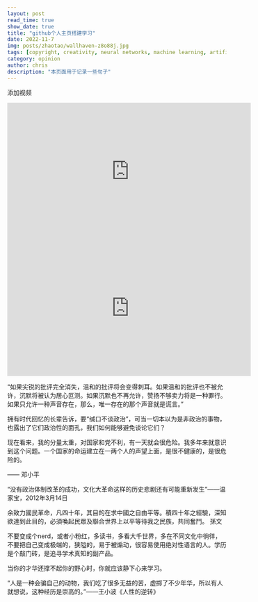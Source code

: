 ```yaml
---
layout: post
read_time: true
show_date: true
title: "github个人主页搭建学习"
date: 2022-11-7
img: posts/zhaotao/wallhaven-z8o88j.jpg
tags: [copyright, creativity, neural networks, machine learning, artificial intelligence]
category: opinion
author: chris
description: "本页面用于记录一些句子"
---
```





添加视频
<iframe width="560" height="315" src="https://www.bilibili.com/video/BV1se4y1a7Mu?t=0.6" title="bilibili video player" frameborder="0" allow="accelerometer; autoplay; clipboard-write; encrypted-media; gyroscope; picture-in-picture" allowfullscreen></iframe>
<iframe width="560" height="315" src="https://www.youtube.com/embed/tjzOzuKQhSM" title="YouTube video player" frameborder="0" allow="accelerometer; autoplay; clipboard-write; encrypted-media; gyroscope; picture-in-picture" allowfullscreen></iframe>


<tweet>“如果尖锐的批评完全消失，温和的批评将会变得刺耳。如果温和的批评也不被允许，沉默将被认为居心叵测。如果沉默也不再允许，赞扬不够卖力将是一种罪行。如果只允许一种声音存在，那么，唯一存在的那个声音就是谎言。”</tweet>  

<tweet>拥有时代回忆的长辈告诉，要“缄口不谈政治”，可当一切本以为是非政治的事物，
也露出了它们政治性的面孔，我们如何能够避免谈论它们？</tweet>  

<tweet>现在看来，我的分量太重，对国家和党不利，有一天就会很危险。我多年来就意识到这个问题。一个国家的命运建立在一两个人的声望上面，是很不健康的，是很危险的。

—— 邓小平</tweet>  

<tweet>“没有政治体制改革的成功，文化大革命这样的历史悲剧还有可能重新发生”——温家宝，2012年3月14日</tweet>  

<tweet>余致力國民革命，凡四十年，其目的在求中國之自由平等。積四十年之經驗，深知欲達到此目的，必須喚起民眾及聯合世界上以平等待我之民族，共同奮鬥。
孫文</tweet>  

<tweet>不要变成个nerd，或者小粉红，多读书，多看大千世界，多在不同文化中徜徉，不要把自己变成极端的，狭隘的，易于被煽动，很容易使用绝对性语言的人。学历是个敲门砖，是追寻学术真知的副产品。</tweet>  


<tweet>当你的才华还撑不起你的野心时，你就应该静下心来学习。</tweet>  

<tweet>“人是一种会骗自己的动物，我们吃了很多无益的苦，虚掷了不少年华，所以有人就想说，这种经历是崇高的。”——王小波《人性的逆转》</tweet>  







